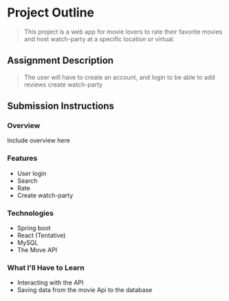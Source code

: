 # Project Outline

> This project is a web app for movie lovers to rate their favorite movies and host watch-party at a specific location or virtual.

## Assignment Description
> The user will have to create an account, and login to be able to add reviews create watch-party

## Submission Instructions

### Overview
Include overview here
### Features
* User login
* Search
* Rate
* Create watch-party
### Technologies
* Spring boot
* React (Tentative)
* MySQL
* The Move API

### What I'll Have to Learn
* Interacting with the API
* Saving data from the movie Api to the database
